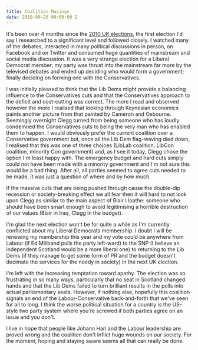 ```yaml
---
title: Coalition Musings
date: 2010-09-26 00:00:00 Z
---
```


It's been over 4 months since the [2010 UK elections](http://en.wikipedia.org/wiki/United_Kingdom_general_election,_2010), the first election I'd say I researched to a significant level and followed closely. I watched many of the debates, interacted in many political discussions in person, on Facebook and on Twitter and consumed huge quantities of mainstream and social media discussion. It was a very strange election for a Liberal Democrat member; my party was thrust into the mainstream far more by the televised debates and ended up deciding who would form a government; finally deciding on forming one with the Conservatives.

I was initially pleased to think that the Lib Dems might provide a balancing influence to the Conservatives cuts and that the Conservatives approach to the deficit and cost-cutting was correct. The more I read and observed however the more I realised that looking through Keynesian economics paints another picture from that painted by Cameron and Osbourne. Seemingly overnight Clegg turned from being someone who has loudly condemned the Conservatives cuts to being the very man who has enabled them to happen. I would obviously prefer the current coalition over a Conservative government but, once all the Lib Dem flag-waving died down, I realised that this was one of three choices (LibLab coalition, LibCon coalition, minority Con government) and, as I see it today, Clegg chose the option I'm least happy with. The emergency budget and hard cuts simply could not have been made with a minority government and I'm not sure this would be a bad thing. After all, all parties seemed to agree cuts needed to be made, it was just a question of where and by how much.

If the massive cuts that are being pushed through cause the double-dip recession or society-breaking effect we all fear then it will hard to not look upon Clegg as similar to the main aspect of Blair I loathe: someone who should have been smart enough to avoid legitimising a horrible destruction of our values (Blair in Iraq, Clegg in the budget).

I'm glad the next election won't be for quite a while as I'm currently conflicted about my Liberal Democrats membership. I doubt I will be renewing my membership this year and my vote could be anywhere from Labour (if Ed Miliband pulls the party left-ward) to the SNP (I believe an independent Scotland would be a more liberal one) to returning to the Lib Dems (if they manage to get some form of PR and the budget doesn't decimate the services for the needy in society) in the next UK election.

I'm left with the increasing temptation toward apathy. The election was so frustrating in so many ways, particularly that no seat in Scotland changed hands and that the Lib Dems failed to turn brilliant results in the polls into actual parliamentary seats. However, if nothing else, hopefully this coalition signals an end of the Labour-Conservative back-and-forth that we've seen for all to long. I think the worse political situation for a country is the US-style two party system where you're screwed if both parties agree on an issue and you don't.

I live in hope that people like Johann Hari and the Labour leadership are proved wrong and the coalition don't inflict huge wounds on our society. For the moment, hoping and staying aware seems all that can really be done.
